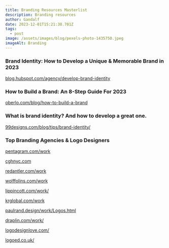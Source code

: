 ```yaml
---
title: Branding Resources Masterlist
description: Branding resources
author: Gandalf
date: 2023-12-01T15:21:38.701Z
tags:
  - post
image: /assets/images/blog/pexels-photo-1435750.jpeg
imageAlt: Branding
---
```

### Brand Identity: How to Develop a Unique & Memorable Brand in 2023

[blog.hubspot.com/agency/develop-brand-identity](https://blog.hubspot.com/agency/develop-brand-identity)

[](https://blog.hubspot.com/agency/develop-brand-identity)

### How to Build a Brand: An 8-Step Guide For 2023

[oberlo.com/blog/how-to-build-a-brand](https://www.oberlo.com/blog/how-to-build-a-brand)

[](https://www.oberlo.com/blog/how-to-build-a-brand)

### What is brand identity? And how to develop a great one.

[99designs.com/blog/tips/brand-identity/](https://99designs.com/blog/tips/brand-identity/)

### [](https://99designs.com/blog/tips/brand-identity/)Top Branding Agencies & Logo Designers

[pentagram.com/work](https://www.pentagram.com/work)

[cghnyc.com](https://www.pentagram.com/work)

[redantler.com/work](https://www.redantler.com/work)

[wolffolins.com/work](https://wolffolins.com/work)

[lippincott.com/work/](https://lippincott.com/work/)

[krglobal.com/work](https://jkrglobal.com/work)

[paulrand.design/work/Logos.html](https://www.paulrand.design/work/Logos.html)

[draplin.com/work/](https://www.paulrand.design/work/Logos.html)

[logodesignlove.com/](https://www.logodesignlove.com/)

[logoed.co.uk/](https://www.paulrand.design/work/Logos.html)